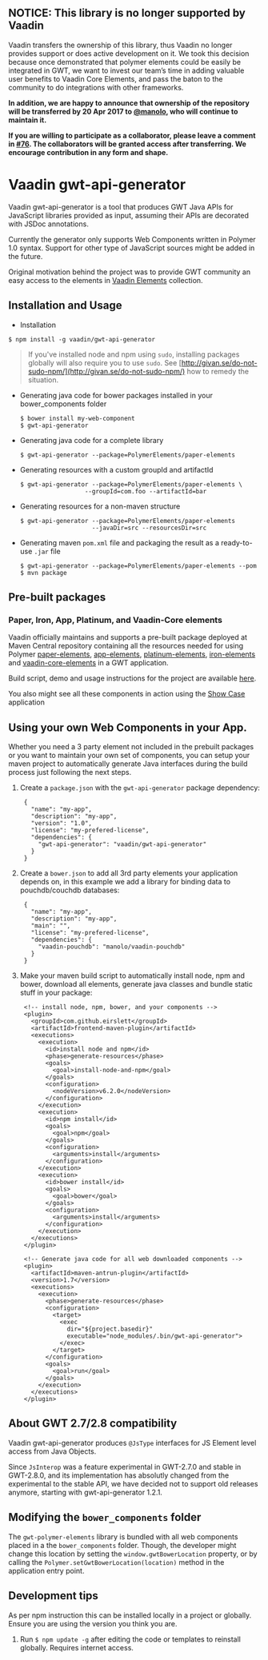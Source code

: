 ## NOTICE: This library is no longer supported by Vaadin

Vaadin transfers the ownership of this library, thus Vaadin no longer provides support or does active development on it. 
We took this decision because once demonstrated that polymer elements could be easily be integrated in GWT, we want to invest our team’s time in adding valuable user benefits to Vaadin Core Elements, and pass the baton to the community to do integrations with other frameworks.

**In addition, we are happy to announce that ownership of the repository will be transferred by 20 Apr 2017 to [@manolo](https://github.com/manolo), who will continue to maintain it.**

**If you are willing to participate as a collaborator, please leave a comment in [#76](https://github.com/vaadin/gwt-api-generator/issues/76). The collaborators will be granted access after transferring. We encourage contribution in any form and shape.**

# Vaadin gwt-api-generator

Vaadin gwt-api-generator is a tool that produces GWT Java APIs for JavaScript libraries provided as input, assuming their APIs are decorated with JSDoc annotations.

Currently the generator only supports Web Components written in Polymer 1.0 syntax. Support for other type of JavaScript sources might be added in the future.

Original motivation behind the project was to provide GWT community an easy access to the elements in [Vaadin Elements](https://github.com/vaadin/vaadin-core-elements) collection.

## Installation and Usage

- Installation
```shell
$ npm install -g vaadin/gwt-api-generator
```
> If you've installed node and npm using `sudo`, installing packages globally will also require you to use `sudo`. See [http://givan.se/do-not-sudo-npm/](http://givan.se/do-not-sudo-npm/) how to remedy the situation.

- Generating java code for bower packages installed in your bower_components folder

  ```shell
  $ bower install my-web-component
  $ gwt-api-generator
  ```
- Generating java code for a complete library

  ```shell
  $ gwt-api-generator --package=PolymerElements/paper-elements
  ```
- Generating resources with a custom groupId and artifactId

  ```shell
  $ gwt-api-generator --package=PolymerElements/paper-elements \
                    --groupId=com.foo --artifactId=bar
  ```
- Generating resources for a non-maven structure

  ```shell
  $ gwt-api-generator --package=PolymerElements/paper-elements
                      --javaDir=src --resourcesDir=src
  ```
- Generating maven `pom.xml` file and packaging the result as a ready-to-use `.jar` file

  ```shell
  $ gwt-api-generator --package=PolymerElements/paper-elements --pom
  $ mvn package
  ```

## Pre-built packages

### Paper, Iron, App, Platinum, and Vaadin-Core elements

Vaadin officially maintains and supports a pre-built package deployed at Maven Central repository containing all the resources needed for using Polymer
[paper-elements](https://elements.polymer-project.org/browse?package=paper-elements),
[app-elements](https://elements.polymer-project.org/browse?package=app-elements),
[platinum-elements](https://elements.polymer-project.org/browse?package=platinum-elements),
[iron-elements](https://elements.polymer-project.org/browse?package=iron-elements) and
[vaadin-core-elements](https://vaadin.com/elements)
in a GWT application.

Build script, demo and usage instructions for the project are available [here](https://github.com/vaadin/gwt-polymer-elements).

You also might see all these components in action using the [Show Case](http://vaadin.github.io/gwt-polymer-elements/demo/) application

## Using your own Web Components in your App.

Whether you need a 3 party element not included in the prebuilt packages or you want to maintain your own set of components, you can setup your maven project to automatically generate Java interfaces during the build process just following the next steps.

1. Create a `package.json` with the `gwt-api-generator` package dependency:

        {
          "name": "my-app",
          "description": "my-app",
          "version": "1.0",
          "license": "my-prefered-license",
          "dependencies": {
            "gwt-api-generator": "vaadin/gwt-api-generator"
          }
        }


2. Create a `bower.json` to add all 3rd party elements your application depends on, in this example we add a library for binding data to pouchdb/couchdb databases:

        {
          "name": "my-app",
          "description": "my-app",
          "main": "",
          "license": "my-prefered-license",
          "dependencies": {
            "vaadin-pouchdb": "manolo/vaadin-pouchdb"
          }
        }

3. Make your maven build script to automatically install node, npm and bower, download all elements, generate java classes and bundle static stuff in your package:

        <!-- install node, npm, bower, and your components -->
        <plugin>
          <groupId>com.github.eirslett</groupId>
          <artifactId>frontend-maven-plugin</artifactId>
          <executions>
            <execution>
              <id>install node and npm</id>
              <phase>generate-resources</phase>
              <goals>
                <goal>install-node-and-npm</goal>
              </goals>
              <configuration>
                <nodeVersion>v6.2.0</nodeVersion>
              </configuration>
            </execution>
            <execution>
              <id>npm install</id>
              <goals>
                <goal>npm</goal>
              </goals>
              <configuration>
                <arguments>install</arguments>
              </configuration>
            </execution>
            <execution>
              <id>bower install</id>
              <goals>
                <goal>bower</goal>
              </goals>
              <configuration>
                <arguments>install</arguments>
              </configuration>
            </execution>
          </executions>
        </plugin>

        <!-- Generate java code for all web downloaded components -->
        <plugin>
          <artifactId>maven-antrun-plugin</artifactId>
          <version>1.7</version>
          <executions>
            <execution>
              <phase>generate-resources</phase>
              <configuration>
                <target>
                  <exec
                    dir="${project.basedir}"
                    executable="node_modules/.bin/gwt-api-generator">
                  </exec>
                </target>
              </configuration>
              <goals>
                <goal>run</goal>
              </goals>
            </execution>
          </executions>
        </plugin>



## About GWT 2.7/2.8 compatibility

Vaadin gwt-api-generator produces `@JsType` interfaces for JS Element level access from Java Objects.

Since `JsInterop` was a feature experimental in GWT-2.7.0 and stable in GWT-2.8.0, and its implementation has absolutly changed from the experimental to the stable API, we have decided not to support old releases anymore, starting with gwt-api-generator 1.2.1.

## Modifying the `bower_components` folder

The `gwt-polymer-elements` library is bundled with all web components placed in a the `bower_components` folder.
Though, the developer might change this location by setting the `window.gwtBowerLocation` property, or by calling the `Polymer.setGwtBowerLocation(location)` method in the application entry point.

## Development tips
As per npm instruction this can be installed locally in a project or globally. Ensure you are using the version you think you are.
 1. Run `$ npm update -g` after editing the code or templates to reinstall globally. Requires internet access.